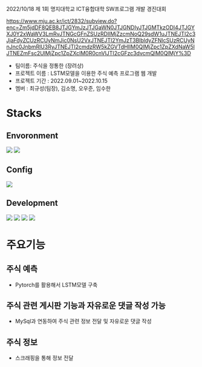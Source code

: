 2022/10/18 제 1회 명지대학교 ICT융합대학 SW프로그램 개발 경진대회


https://www.mju.ac.kr/ict/2832/subview.do?enc=Zm5jdDF8QEB8JTJGYmJzJTJGaWN0JTJGNDIyJTJGMTkzODI4JTJGYXJ0Y2xWaWV3LmRvJTNGcGFnZSUzRDIlMjZzcmNoQ29sdW1uJTNEJTI2c3JjaFdyZCUzRCUyNmJic0NsU2VxJTNEJTI2YmJzT3BlbldyZFNlcSUzRCUyNnJnc0JnbmRlU3RyJTNEJTI2cmdzRW5kZGVTdHIlM0QlMjZpc1ZpZXdNaW5lJTNEZmFsc2UlMjZpc1ZpZXclM0R0cnVlJTI2cGFzc3dvcmQlM0QlMjY%3D

- 팀이름: 주식을 정통한 (장려상)
- 프로젝트 이름 : LSTM모델을 이용한 주식 예측 프로그램 웹 개발
- 프로젝트 기간 : 2022.09.01~2022.10.15
- 멤버 : 최규성(팀장), 김소명, 오우준, 임수한
# Stacks
## Envoronment
<img src="https://img.shields.io/badge/Pycharm-E34F26?style=for-the-badge&logo=Pycharm&logoColor=white">  <img src="https://img.shields.io/badge/github-181717?style=for-the-badge&logo=github&logoColor=white">

## Config
 <img src="https://img.shields.io/badge/npm-CB3837?style=for-the-badge&logo=npm&logoColor=white"> 
 
## Development
  <img src="https://img.shields.io/badge/django-092E20?style=for-the-badge&logo=django&logoColor=white"> <img src="https://img.shields.io/badge/mysql-4479A1?style=for-the-badge&logo=mysql&logoColor=white"> <img src="https://img.shields.io/badge/PyTorch-EE4C2C?style=for-the-badge&logo=PyTorch&logoColor=white"> <img src="https://img.shields.io/badge/Bootstrap-7952B3?style=for-the-badge&logo=Bootstrap&logoColor=white"> 

# 주요기능
## 주식 예측
 - Pytorch를 활용해서 LSTM모델 구축
## 주식 관련 게시판 기능과 자유로운 댓글 작성 가능 
 - MySql과 연동하여 주식 관련 정보 전달 및 자유로운 댓글 작성
## 주식 정보
 - 스크래핑을 통해 정보 전달
